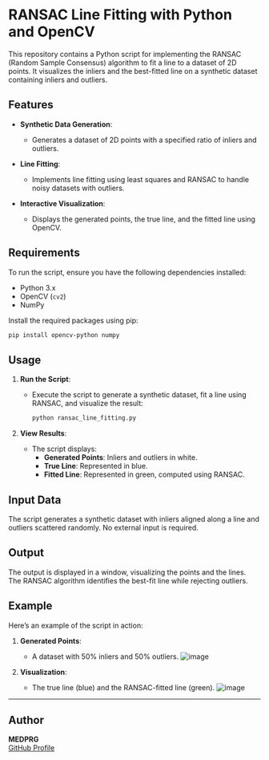 
# RANSAC Line Fitting with Python and OpenCV

This repository contains a Python script for implementing the RANSAC (Random Sample Consensus) algorithm to fit a line to a dataset of 2D points. It visualizes the inliers and the best-fitted line on a synthetic dataset containing inliers and outliers.

## Features

- **Synthetic Data Generation**:
  - Generates a dataset of 2D points with a specified ratio of inliers and outliers.

- **Line Fitting**:
  - Implements line fitting using least squares and RANSAC to handle noisy datasets with outliers.

- **Interactive Visualization**:
  - Displays the generated points, the true line, and the fitted line using OpenCV.

## Requirements

To run the script, ensure you have the following dependencies installed:

- Python 3.x
- OpenCV (`cv2`)
- NumPy

Install the required packages using pip:

```bash
pip install opencv-python numpy
```

## Usage

1. **Run the Script**:
   - Execute the script to generate a synthetic dataset, fit a line using RANSAC, and visualize the result:
     ```bash
     python ransac_line_fitting.py
     ```

2. **View Results**:
   - The script displays:
     - **Generated Points**: Inliers and outliers in white.
     - **True Line**: Represented in blue.
     - **Fitted Line**: Represented in green, computed using RANSAC.

## Input Data

The script generates a synthetic dataset with inliers aligned along a line and outliers scattered randomly. No external input is required.

## Output

The output is displayed in a window, visualizing the points and the lines. The RANSAC algorithm identifies the best-fit line while rejecting outliers.

## Example

Here’s an example of the script in action:

1. **Generated Points**:
   - A dataset with 50% inliers and 50% outliers.
    ![image](https://github.com/user-attachments/assets/6dcdc718-364b-483c-9457-5caf293f05f3)

2. **Visualization**:
   - The true line (blue) and the RANSAC-fitted line (green).
   ![image](https://github.com/user-attachments/assets/4456bc64-543f-4f26-a04c-444597d38736)


---

## Author

**MEDPRG**  
[GitHub Profile](https://github.com/MEDPRG)
